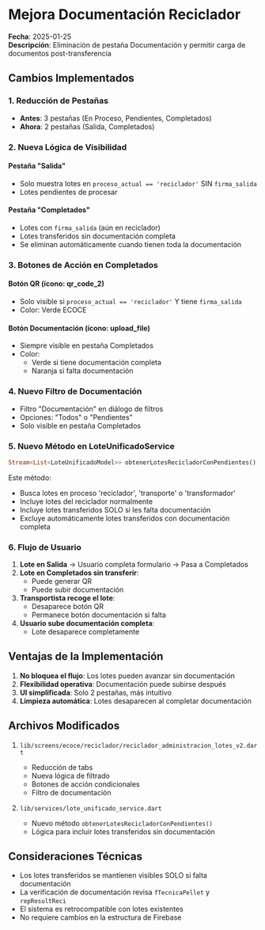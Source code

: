 # Mejora Documentación Reciclador
**Fecha**: 2025-01-25  
**Descripción**: Eliminación de pestaña Documentación y permitir carga de documentos post-transferencia

## Cambios Implementados

### 1. Reducción de Pestañas
- **Antes**: 3 pestañas (En Proceso, Pendientes, Completados)
- **Ahora**: 2 pestañas (Salida, Completados)

### 2. Nueva Lógica de Visibilidad

#### Pestaña "Salida"
- Solo muestra lotes en `proceso_actual == 'reciclador'` SIN `firma_salida`
- Lotes pendientes de procesar

#### Pestaña "Completados"
- Lotes con `firma_salida` (aún en reciclador)
- Lotes transferidos sin documentación completa
- Se eliminan automáticamente cuando tienen toda la documentación

### 3. Botones de Acción en Completados

#### Botón QR (ícono: qr_code_2)
- Solo visible si `proceso_actual == 'reciclador'` Y tiene `firma_salida`
- Color: Verde ECOCE

#### Botón Documentación (ícono: upload_file)
- Siempre visible en pestaña Completados
- Color: 
  - Verde si tiene documentación completa
  - Naranja si falta documentación

### 4. Nuevo Filtro de Documentación
- Filtro "Documentación" en diálogo de filtros
- Opciones: "Todos" o "Pendientes"
- Solo visible en pestaña Completados

### 5. Nuevo Método en LoteUnificadoService

```dart
Stream<List<LoteUnificadoModel>> obtenerLotesRecicladorConPendientes()
```

Este método:
- Busca lotes en proceso 'reciclador', 'transporte' o 'transformador'
- Incluye lotes del reciclador normalmente
- Incluye lotes transferidos SOLO si les falta documentación
- Excluye automáticamente lotes transferidos con documentación completa

### 6. Flujo de Usuario

1. **Lote en Salida** → Usuario completa formulario → Pasa a Completados
2. **Lote en Completados sin transferir**:
   - Puede generar QR
   - Puede subir documentación
3. **Transportista recoge el lote**:
   - Desaparece botón QR
   - Permanece botón documentación si falta
4. **Usuario sube documentación completa**:
   - Lote desaparece completamente

## Ventajas de la Implementación

1. **No bloquea el flujo**: Los lotes pueden avanzar sin documentación
2. **Flexibilidad operativa**: Documentación puede subirse después
3. **UI simplificada**: Solo 2 pestañas, más intuitivo
4. **Limpieza automática**: Lotes desaparecen al completar documentación

## Archivos Modificados

1. `lib/screens/ecoce/reciclador/reciclador_administracion_lotes_v2.dart`
   - Reducción de tabs
   - Nueva lógica de filtrado
   - Botones de acción condicionales
   - Filtro de documentación

2. `lib/services/lote_unificado_service.dart`
   - Nuevo método `obtenerLotesRecicladorConPendientes()`
   - Lógica para incluir lotes transferidos sin documentación

## Consideraciones Técnicas

- Los lotes transferidos se mantienen visibles SOLO si falta documentación
- La verificación de documentación revisa `fTecnicaPellet` y `repResultReci`
- El sistema es retrocompatible con lotes existentes
- No requiere cambios en la estructura de Firebase
